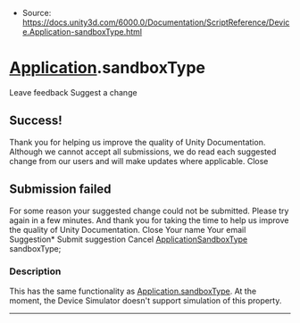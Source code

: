 * Source: https://docs.unity3d.com/6000.0/Documentation/ScriptReference/Device.Application-sandboxType.html

#  [Application](https://docs.unity3d.com/6000.0/Documentation/ScriptReference/Device.Application.html).sandboxType
Leave feedback
Suggest a change
## Success!
Thank you for helping us improve the quality of Unity Documentation. Although we cannot accept all submissions, we do read each suggested change from our users and will make updates where applicable.
Close
## Submission failed
For some reason your suggested change could not be submitted. Please <a>try again</a> in a few minutes. And thank you for taking the time to help us improve the quality of Unity Documentation.
Close
Your name Your email Suggestion* Submit suggestion
Cancel
[ApplicationSandboxType](https://docs.unity3d.com/6000.0/Documentation/ScriptReference/ApplicationSandboxType.html) sandboxType; 
### Description
This has the same functionality as [Application.sandboxType](https://docs.unity3d.com/6000.0/Documentation/ScriptReference/Application-sandboxType.html). At the moment, the Device Simulator doesn't support simulation of this property.
* * *
